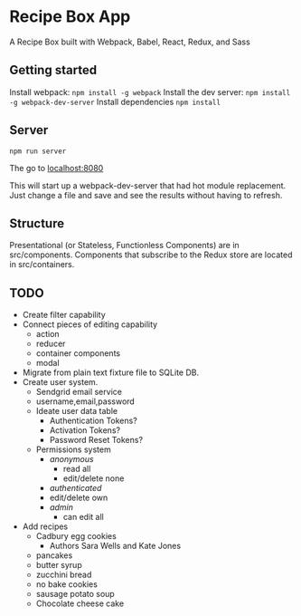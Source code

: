 Recipe Box App
==============================
A Recipe Box built with Webpack, Babel, React, Redux, and Sass

Getting started
------------------------------
Install webpack: `npm install -g webpack`
Install the dev server: `npm install -g webpack-dev-server`
Install dependencies `npm install`

Server
------------------------------
`npm run server`

The go to [localhost:8080](http://localhost:8080)

This will start up a webpack-dev-server that had hot module
replacement. Just change a file and save and see the results
without having to refresh.

Structure
------------------------------
Presentational (or Stateless, Functionless Components) are
in src/components. Components that subscribe to the Redux
store are located in src/containers.

TODO
------------------------------
* Create filter capability
* Connect pieces of editing capability
  * action
  * reducer
  * container components
  * modal 
* Migrate from plain text fixture file to SQLite DB.
* Create user system.
  * Sendgrid email service
  * username,email,password
  * Ideate user data table
    * Authentication Tokens?
    * Activation Tokens?
    * Password Reset Tokens?
  * Permissions system
    * *anonymous*
      * read all
      * edit/delete none
    * *authenticated*
    * edit/delete own
    * *admin*
      * can edit all
* Add recipes
  * Cadbury egg cookies
    * Authors Sara Wells and Kate Jones
  * pancakes
  * butter syrup
  * zucchini bread
  * no bake cookies
  * sausage potato soup
  * Chocolate cheese cake

